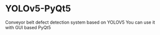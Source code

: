 # YOLOv5-PyQt5
Conveyor belt defect detection system based on YOLOV5
You can use it with GUI based PyQt5
